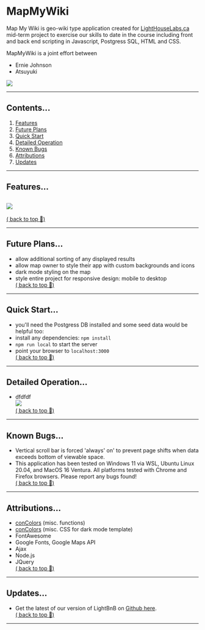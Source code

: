 # MapMyWiki

Map My Wiki is geo-wiki type application created for <a href="www.lighthouselabs.ca">LightHouseLabs.ca</a> mid-term project to exercise our skills to date in the course including front and back end scripting in Javascript, Postgress SQL, HTML and CSS.

MapMyWiki is a joint effort between
- Ernie Johnson
- Atsuyuki

![](./screenshots/mockup.jpg)  

--- 
## Contents...  
1. [Features](#features)
2. [Future Plans](#future-plans)
3. [Quick Start](#quick-start)
4. [Detailed Operation](#detailed-operation)
5. [Known Bugs](#known-bugs)
6. [Attributions](#attributions)
7. [Updates](#updates)
--- 
## Features...  
![](./screenshots/overview-ani.gif)
-     
[( back to top 🔺)](#lightbnb)

--- 
## Future Plans...
- allow additional sorting of any displayed results
- allow map owner to style their app with custom backgrounds and icons
- dark mode styling on the map
- style entire project for responsive design: mobile to desktop  
[( back to top 🔺)](#lightbnb)
--- 
## Quick Start...  
- you'll need the Postgress DB installed and some seed data would be helpful too: 
- install any dependencies: ```npm install```
- ```npm run local``` to start the server
- point your browser to ```localhost:3000```  
[( back to top 🔺)](#lightbnb)

--- 
## Detailed Operation...  
- dfdfdf   
![](./screenshots/screenshot-currency.png)  
[( back to top 🔺)](#lightbnb)
--- 
## Known Bugs...
- Vertical scroll bar is forced 'always' on' to prevent page shifts when data exceeds bottom of viewable space.  
- This application has been tested on Windows 11 via WSL, Ubuntu Linux 20.04, and MacOS 16 Ventura. All platforms tested with Chrome and Firefox browsers. Please report any bugs found!  
[( back to top 🔺)](#lightbnb)
---
## Attributions...
- [conColors](https://github.com/ej8899/conColors) (misc. functions)
- [conColors](https://github.com/ej8899/conColors) (misc. CSS for dark mode template)
- FontAwesome
- Google Fonts, Google Maps API
- Ajax
- Node.js
- JQuery  
[( back to top 🔺)](#lightbnb)
---  
## Updates...
- Get the latest of our version of LightBnB on [Github here](https://github.com/ej8899/lightbnb).      
[( back to top 🔺)](#lightbnb)
---




